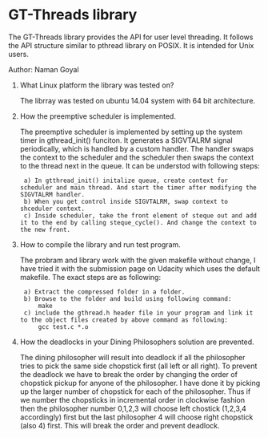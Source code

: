 # GT-Threads library #

The GT-Threads library provides the API for user level threading. It follows the API structure similar to pthread library on POSIX. It is intended for Unix users.


Author: Naman Goyal


1) What Linux platform the library was tested on?
	
	The librray was tested on ubuntu 14.04 system with 64 bit architecture.


2) How the preemptive scheduler is implemented.
	
	The preemptive scheduler is implemented by setting up the system timer in gthread_init() funciton. It generates a SIGVTALRM signal periodically, which is handled by a custom handler. The handler swaps the context to the scheduler and the scheduler then swaps the context to the thread next in the queue. It can be understod with following steps:

		a) In gtthread_init() initalize queue, create context for scheduler and main thread. And start the timer after modifying the SIGVTALRM handler.
		b) When you get control inside SIGVTALRM, swap context to shceduler context.
		c) Inside scheduler, take the front element of steque out and add it to the end by calling steque_cycle(). And change the context to the new front.  

3) How to compile the library and run test program.

	The probram and library work with the given makefile without change, I have tried it with the submission page on Udacity which uses the default makefile.
	The exact steps are as following:

		a) Extract the compressed folder in a folder.
		b) Browse to the folder and build using following command:
			make
		c) include the gthread.h header file in your program and link it to the object files created by above command as following:
			gcc test.c *.o



4) How the deadlocks in your Dining Philosophers solution are prevented.
	
	The dining philosopher will result into deadlock if all the philosopher tries to pick the same side chopstick first (all left or all right). To prevent the deadlock we have to break the order by changing the order of chopstick pickup for anyone of the philosopher. I have done it by picking up the larger number of chopstick for each of the philosopher. Thus if we number the chopsticks in incremental order in clockwise fashion then the philosopher number 0,1,2,3 will choose left chostick (1,2,3,4 accordingly) first but the last philosopher 4 will choose right chopstick (also 4) first. This will break the order and prevent deadlock. 


